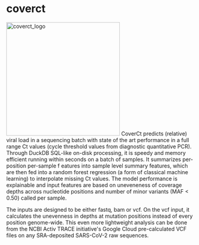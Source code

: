 # coverct
<img src="https://github.com/user-attachments/assets/992605e7-10f0-4656-b902-bf7a1f31d3c6" alt="coverct_logo" width="300">
CoverCt predicts (relative) viral load in a sequencing batch with state of the art performance in a full range Ct values (cycle threshold values from diagnostic quantitative PCR). Through DuckDB SQL-like on-disk processing, it is speedy and memory efficient running within seconds on a batch of samples. It summarizes per-position per-sample f
eatures into sample level summary features, which are then fed into a random forest regression (a form of classical machine learning) to interpolate missing Ct values. The model performance is explainable and input features are based on uneveneness of coverage depths across nucleotide positions and number of minor variants (MAF < 0.50) called per sample.

The inputs are designed to be either fastq, bam or vcf. On the vcf input, it calculates the unevenness in depths at mutation positions instead of every position genome-wide. This even more lightweight analysis can be done from the NCBI Activ TRACE initiative's Google Cloud pre-calculated VCF files on any SRA-deposited SARS-CoV-2 raw sequences.
